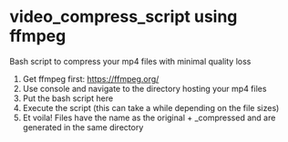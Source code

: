 # video_compress_script using ffmpeg
Bash script to compress your mp4 files with minimal quality loss

1. Get ffmpeg first: https://ffmpeg.org/
2. Use console and navigate to the directory hosting your mp4 files
3. Put the bash script here
4. Execute the script (this can take a while depending on the file sizes)
5. Et voila! Files have the name as the original + _compressed and are generated in the same directory
